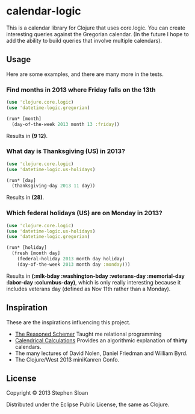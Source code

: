# calendar-logic


This is a calendar library for Clojure that uses core.logic.  You can create interesting queries against the Gregorian calendar.  (In the future I hope to add the ability to build queries that involve multiple calendars).

## Usage

Here are some examples, and there are many more in the tests.

### Find months in 2013 where Friday falls on the 13th

```clojure
(use 'clojure.core.logic)
(use 'datetime-logic.gregorian)

(run* [month]
  (day-of-the-week 2013 month 13 :friday))
```

Results in __(9 12)__.

### What day is Thanksgiving (US) in 2013?

```clojure
(use 'clojure.core.logic)
(use 'datetime-logic.us-holidays)

(run* [day]
  (thanksgiving-day 2013 11 day))
```

Results in __(28)__.

### Which federal holidays (US) are on Monday in 2013?

```clojure
(use 'clojure.core.logic)
(use 'datetime-logic.us-holidays)
(use 'datetime-logic.gregorian)

(run* [holiday]
  (fresh [month day]
    (federal-holiday 2013 month day holiday)
    (day-of-the-week 2013 month day :monday)))
```

Results in __(:mlk-bday :washington-bday :veterans-day :memorial-day :labor-day :columbus-day)__, which is only really interesting because it includes veterans day (defined as Nov 11th rather than a Monday).

## Inspiration

These are the inspirations influencing this project.

- [The Reasoned Schemer](http://mitpress.mit.edu/books/reasoned-schemer) Taught me relational programming
- [Calendrical Calculations](http://emr.cs.iit.edu/home/reingold/calendar-book/third-edition/) Provides an algorithmic explanation of __thirty__ calendars.
- The many lectures of David Nolen, Daniel Friedman and William Byrd.
- The Clojure/West 2013 miniKanren Confo.

## License

Copyright © 2013 Stephen Sloan

Distributed under the Eclipse Public License, the same as Clojure.

